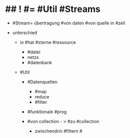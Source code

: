 # ## ! #= #Util #Streams 

 - #Stream= übertragung #von daten #von quelle in #zeil 
 - unterschied 

	 - io #hat #xterne #ressource 

		 - #datei 
		 - netzs 
		 - #datenbank 

	 - #Util 

		 - #Datenquellen 

			 - #map 
			 - reduce 
			 - #filter 

		 - #funktionale #prog 
		 - #von collection - > #zu #collection 

			 - zwischendrin #filtern #
